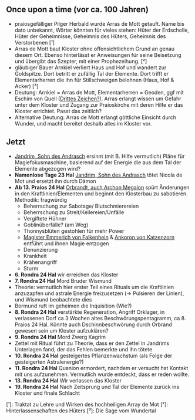 ## Once upon a time (vor ca. 100 Jahren)
* praiosgefälliger Pilger Herbald wurde Arras de Mott getauft. Name bis dato unbekannt, Wörter könnten für vieles stehen: Hüter der Erdscholle, Hüter der Geheimnisse, Geheimnis des Hüters, Geheimnis des Verstorbenen [¹]
* Arras de Mott baut Kloster ohne offensichtlichem Grund an genau diesem Ort. Ebenso hinterlässt er Anweisungen für seine Beisetzung und übergibt das Szepter, mit einer Prophezeihung. [²]
* gläubiger Bauer Arnkiel verliert Haus und Hof und wandert zur Goldspitze. Dort betritt er zufällig Tal der Elemente. Dort trifft er Elementarherren die ihn für Stillschweigen belohnen (Haus, Hof & Acker) [³]
* Deutung: Arnkiel = Arras de Mott, Elementarherren = Geoden, ggf mit Eschim von Quell ([Drittes Zeichen?](Notizen/Drittes%20Zeichen?.md)). Arras erlangt wissen um Gefahr unter dem Kloster und Zugang zur Praioskirche mit deren Hilfe er das Kloster errichtet. Passt das zeitlich?
* Alternative Deutung: Arras de Mott erlangt göttliche Einsicht durch Wunder, und macht bereitet deshalb alles im Kloster vor.
## Jetzt
* [Jandrim, Sohn des Andrasch](Personen.md#Jandrim,%20Sohn%20des%20Andrasch) ersinnt (mit B. Hilfe vermutlich) Pläne für Magiefokusmaschine, basierend auf der Energie die aus dem Tal der Elemente abgezogen wird?
* **Namenlose Tage 23 Hal** [Jandrim, Sohn des Andrasch](Personen.md#Jandrim,%20Sohn%20des%20Andrasch) tötet Nicola de Mot und ersetzt ihn durch Dämon
* **Ab 13. Praios 24 Hal**  [Orbrandt, auch Archon Megalon](Personen.md#Orbrandt,%20auch%20Archon%20Megalon) spürt Änderungen in den Kraftlinien/Elementen und beginnt den Klosterbau zu sabotieren. Methodik: fragwürdig
	* Beherrschung zur Sabotage/ Blutschmierereien
	* Beherrschung zu Streit/Keilereien/Unfälle
	* Vergiftete Hühner
	* Goblinüberfälle? (am Weg)
	* Thonnysblüten gestohlen für mehr Power
	* [Magister Emmerich von Falkenhein](Personen.md#Magister%20Emmerich%20von%20Falkenhein) & [Ankoron von Katzenzorn](Personen.md#Ankoron%20von%20Katzenzorn) entführt und ihnen Magie entzogen
	* Denunzierung
	* Krankheit
	* Krähenangriff
	* Sturm
* **6. Rondra 24 Hal** wir erreichen das Kloster
* **7. Rondra 24 Hal** Mord Bruder Wismund
* Theorie: vermutlich hier erster Teil eines Rituals um die Kraftlinien anzuzapfen und astrale Energie freizusetzen (-> Pulsieren der Linien), und Wismund beobachtete dies
* Bormund ruft im geheimen die Inquisition (Wie?)
* **8. Rondra 24 Hal** verstärkte Regeneration, Angriff Orklager, in verlassenen Dorf ca 3 Wochen altes Beschwörungspentagramm, ca 8. Praios 24 Hal. Könnte auch Dschinnbeschwörung durch Orbrand gewesen sein um Kloster aufzuklären?
* **9. Rondra 24 Hal** Mord Zwerg Kagrim
* Zettel mit Ritual führt zu Theorie, dass er den Zettel in Jandrims Unterlagen fand, der das Fehlen bemerkte und ihn tötete
* **10. Rondra 24 Hal** gesteigertes Pflanzenwachstum (als Folge der gesteigerten Astralenergie?)
* **11. Rondra 24 Hal** Quanion ermordert, nachdem er versucht hat Kontakt mit uns aufzunehmen. Vermutlich wurde entdeckt, dass er reden wollte.
* **13. Rondra 24 Hal** Wir verlassen das Kloster
* **19. Rondra 24 Hal** Nach Zeitsprung und Tal der Elemente zurück ins Kloster und finale Schlacht



[¹]: Traktat zu Lehre und Wirken des hochheiligen Array de Mot
[²]: Hinterlassenschaften des Hüters
[³]: Die Sage vom Wundertal